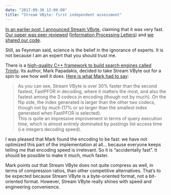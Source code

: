 ```yaml
---
date: "2017-09-30 12:00:00"
title: "Stream VByte: first independent assessment"
---
```




[In an earlier post, I announced Stream VByte](/lemire/blog/2017/09/27/stream-vbyte-breaking-new-speed-records-for-integer-compression/), claiming that it was very fast. [Our paper was peer reviewed](https://arxiv.org/abs/1709.08990) ([Information Processing Letters](http://www.sciencedirect.com/science/article/pii/S0020019017301679)) and [we shared our code](https://github.com/lemire/streamvbyte).

Still, as Feynman said, science is the belief in the ignorance of experts. It is not because I am an expert that you should trust me.

There is a [high-quality C++ framework to build search engines called Trinity](https://github.com/phaistos-networks/Trinity). Its author, Mark Papadakis, decided to take Stream VByte out for a spin to see how well it does. [Here is what Mark had to say](https://medium.com/@markpapadakis/trinity-updates-and-integer-codes-benchmarks-6a4fa2eb3fd1):

> As you can see, Stream VByte is over 30% faster than the second fastest, FastPFOR in decoding, where it matters the most, and also the fastest among the 3 codecs in encoding (though not by much). On the flip side, the index generated is larger than the other two codecs, though not by much (17% or so larger than the smallest index generated when FastPFOR is selected).<br/>
This is quite an impressive improvement in terms of query execution time, which is almost entirely dominated by postings list access time (i.e integers decoding speed).


I was pleased that Mark found the encoding to be fast: we have not optimized this part of the implementation at all&hellip; because everyone keeps telling me that encoding speed is irrelevant. So it is &ldquo;accidentally fast&rdquo;. It should be possible to make it much, much faster.

Mark points out that Stream VByte does not quite compress as well, in terms of compression ratios, than other competitive alternatives. That&rsquo;s to be expected because Stream VByte is a byte-oriented format, not a bit-oriented format. However, Stream VByte really shines with speed and engineering convenience.

